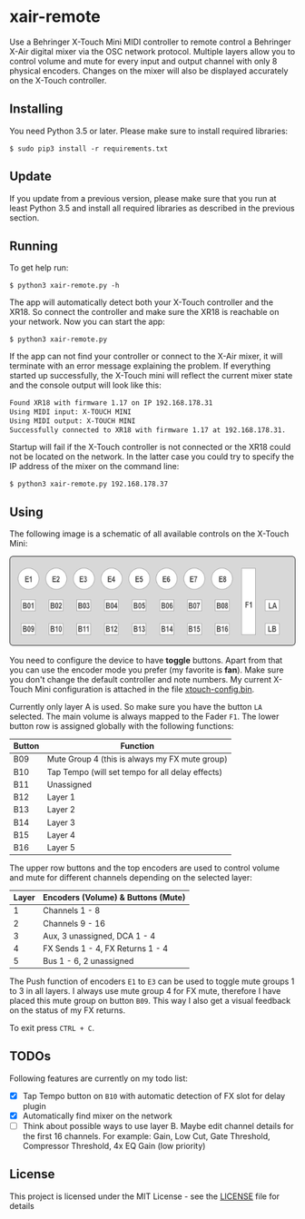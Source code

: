 # xair-remote

Use a Behringer X-Touch Mini MIDI controller to remote control a Behringer X-Air digital mixer via the OSC network protocol. Multiple layers allow you to control volume and mute for every input and output channel with only 8 physical encoders. Changes on the mixer will also be displayed accurately on the X-Touch controller.

## Installing

You need Python 3.5 or later. Please make sure to install required libraries:

	$ sudo pip3 install -r requirements.txt

## Update

If you update from a previous version, please make sure that you run at least Python 3.5 and install all required libraries as described in the previous section.

## Running

To get help run:

	$ python3 xair-remote.py -h

The app will automatically detect both your X-Touch controller and the XR18. So connect the controller and make sure the XR18 is reachable on your network. Now you can start the app:

	$ python3 xair-remote.py

If the app can not find your controller or connect to the X-Air mixer, it will terminate with an error message explaining the problem. If everything started up successfully, the X-Touch mini will reflect the current mixer state and the console output will look like this:

	Found XR18 with firmware 1.17 on IP 192.168.178.31
	Using MIDI input: X-TOUCH MINI
	Using MIDI output: X-TOUCH MINI
	Successfully connected to XR18 with firmware 1.17 at 192.168.178.31.

Startup will fail if the X-Touch controller is not connected or the XR18 could not be located on the network. In the latter case you could try to specify the IP address of the mixer on the command line:

	$ python3 xair-remote.py 192.168.178.37


## Using

The following image is a schematic of all available controls on the X-Touch Mini:

![X-Touch Mini controls](img/xtm-layout.png)

You need to configure the device to have **toggle** buttons. Apart from that you can use the encoder mode you prefer (my favorite is **fan**). Make sure you don't change the default controller and note numbers. My current X-Touch Mini configuration is attached in the file [xtouch-config.bin](xtouch-config.bin).

Currently only layer A is used. So make sure you have the button `LA` selected. The main volume is always mapped to the Fader `F1`. The lower button row is assigned globally with the following functions:

Button | Function
------ | ------------------------------------------------
B09    | Mute Group 4 (this is always my FX mute group)
B10    | Tap Tempo (will set tempo for all delay effects)
B11    | Unassigned
B12    | Layer 1
B13    | Layer 2
B14    | Layer 3
B15    | Layer 4
B16    | Layer 5 

The upper row buttons and the top encoders are used to control volume and mute for different channels depending on the selected layer:

Layer | Encoders (Volume) & Buttons (Mute)
----- | ----------------------------------
1     | Channels 1 - 8
2     | Channels 9 - 16
3     | Aux, 3 unassigned, DCA 1 - 4
4     | FX Sends 1 - 4, FX Returns 1 - 4
5     | Bus 1 - 6, 2 unassigned

The Push function of encoders `E1` to `E3` can be used to toggle mute groups 1 to 3 in all layers. I always use mute group 4 for FX mute, therefore I have placed this mute group on button `B09`. This way I also get a visual feedback on the status of my FX returns.

To exit press `CTRL + C`.

## TODOs

Following features are currently on my todo list:

- [x] Tap Tempo button on `B10` with automatic detection of FX slot for delay plugin
- [x] Automatically find mixer on the network
- [ ] Think about possible ways to use layer B. Maybe edit channel details for the first 16 channels. For example: Gain, Low Cut, Gate Threshold, Compressor Threshold, 4x EQ Gain (low priority)

## License

This project is licensed under the MIT License - see the [LICENSE](LICENSE) file for details
